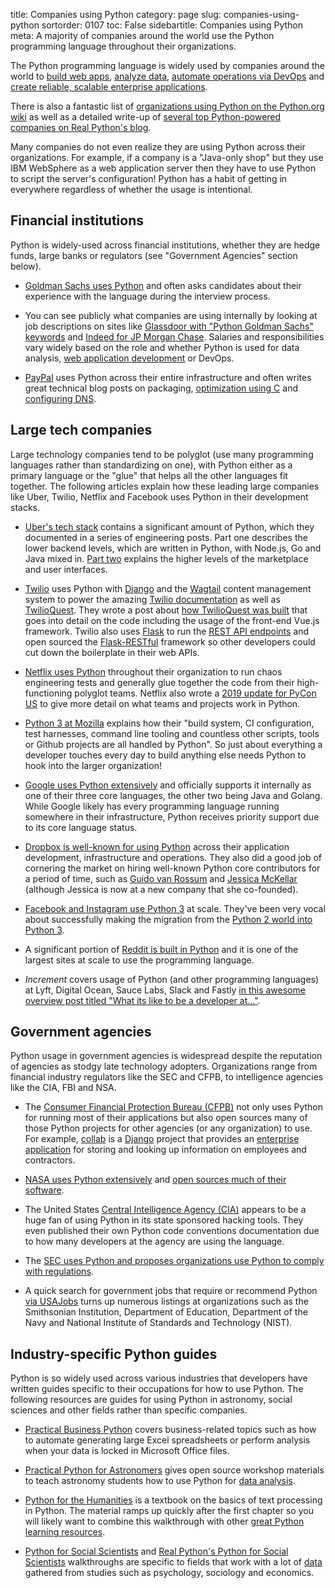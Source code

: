 title: Companies using Python
category: page
slug: companies-using-python
sortorder: 0107
toc: False
sidebartitle: Companies using Python
meta: A majority of companies around the world use the Python programming language throughout their organizations.


The Python programming language is widely used by companies around the world 
to [build web apps](/web-development.html), [analyze data](/data.html),
[automate operations via DevOps](/devops.html) and 
[create reliable, scalable enterprise applications](/enterprise-python.html).

There is also a fantastic list of 
[organizations using Python on the Python.org wiki](https://wiki.python.org/moin/OrganizationsUsingPython#Games)
as well as a detailed write-up of 
[several top Python-powered companies on Real Python's blog](https://realpython.com/world-class-companies-using-python/).

Many companies do not even realize they are using Python across their
organizations. For example, if a company is a "Java-only shop" but they
use IBM WebSphere as a web application server then they have to use
Python to script the server's configuration! Python has a habit of getting
in everywhere regardless of whether the usage is intentional.


## Financial institutions
Python is widely-used across financial institutions, whether they are
hedge funds, large banks or regulators (see "Government Agencies" section
below).

* [Goldman Sachs uses Python](https://www.quora.com/Why-does-Goldman-Sachs-ask-for-Python-language-as-a-skill-during-the-interview-for-an-analyst-role)
  and often asks candidates about their experience with the language
  during the interview process. 

* You can see publicly what companies are using internally by looking
  at job descriptions on sites like 
  [Glassdoor with "Python Goldman Sachs" keywords](https://www.glassdoor.com/Jobs/Goldman-Sachs-python-Jobs-EI_IE2800.0,13_KO14,20.htm)
  and
  [Indeed for JP Morgan Chase](https://www.indeed.com/salaries/Python-Developer-Salaries-at-JPMorgan-Chase).
  Salaries and responsibilities vary widely based on the role and whether
  Python is used for data analysis, 
  [web application development](/web-development.html) or DevOps.

* [PayPal](https://www.paypal-engineering.com/2016/09/07/python-packaging-at-paypal/)
  uses Python across their entire infrastructure and often writes great
  technical blog posts on packaging, 
  [optimization using C](https://www.paypal-engineering.com/2016/09/22/python-by-the-c-side/) 
  and [configuring DNS](https://www.paypal-engineering.com/2015/12/16/enterprise-overhaul-resolving-dns/).


## Large tech companies
Large technology companies tend to be polyglot (use many programming 
languages rather than standardizing on one), with Python either as a
primary language or the "glue" that helps all the other languages fit
together. The following articles explain how these leading large companies 
like Uber, Twilio, Netflix and Facebook uses Python in their development 
stacks.

* [Uber's tech stack](https://eng.uber.com/tech-stack-part-one/) contains
  a significant amount of Python, which they documented in a series of 
  engineering posts. Part one describes the lower backend levels, which are 
  written in Python, with Node.js, Go and Java mixed in. 
  [Part two](https://eng.uber.com/tech-stack-part-two/) explains the higher
  levels of the marketplace and user interfaces.

* [Twilio](https://www.twilio.com/) uses Python with [Django](/django.html)
  and the [Wagtail](https://wagtail.io/) content management system to power
  the amazing [Twilio documentation](https://www.twilio.com/) as well as
  [TwilioQuest](https://www.twilio.com/quest). They wrote a post about
  [how TwilioQuest was built](https://www.twilio.com/blog/2017/11/building-twilioquest-with-twilio-sync-django-and-vue-js.html) 
  that goes into detail on the code including the usage of the front-end 
  Vue.js framework. Twilio also uses [Flask](/flask.html) to run the 
  [REST API endpoints](https://www.twilio.com/docs/usage/api) and open sourced
  the [Flask-RESTful](https://github.com/flask-restful/flask-restful) 
  framework so other developers could cut down the boilerplate in their
  web APIs.

* [Netflix uses Python](https://talkpython.fm/episodes/show/16/python-at-netflix) 
  throughout their organization to run chaos engineering tests and generally
  glue together the code from their high-functioning polyglot teams. Netflix
  also wrote a 
  [2019 update for PyCon US](https://medium.com/netflix-techblog/python-at-netflix-bba45dae649e)
  to give more detail on what teams and projects work in Python.

* [Python 3 at Mozilla](https://ahal.ca/blog/2019/python-3-at-mozilla/)
  explains how their "build system, CI configuration, test harnesses, 
  command line tooling and countless other scripts, tools or Github projects 
  are all handled by Python". So just about everything a developer touches
  every day to build anything else needs Python to hook into the larger
  organization!

* [Google uses Python extensively](https://stackoverflow.com/questions/2560310/heavy-usage-of-python-at-google)
  and officially supports it internally as one of their three core languages,
  the other two being Java and Golang. While Google likely has every 
  programming language running somewhere in their infrastructure, Python 
  receives priority support due to its core language status.

* [Dropbox is well-known for using Python](https://techcrunch.com/2013/07/11/how-did-dropbox-scale-to-175m-users-a-former-engineer-details-the-early-days/)
  across their application development, infrastructure and operations. They
  also did a good job of cornering the market on hiring well-known Python 
  core contributors for a period of time, such as 
  [Guido van Rossum](https://blogs.dropbox.com/tech/2012/12/welcome-guido/) 
  and 
  [Jessica McKellar](https://opensource.com/business/16/7/red-hat-women-open-source-award-winner-jessica-mckellar) 
  (although Jessica is now at a new company that she co-founded). 

* [Facebook and Instagram use Python 3](https://thenewstack.io/instagram-makes-smooth-move-python-3/)
  at scale. They've been very vocal about successfully making the migration 
  from the [Python 2 world into Python 3](/python-2-or-3.html).

* A significant portion of [Reddit is built in Python](https://github.com/reddit?language=python)
  and it is one of the largest sites at scale to use the programming language.

* *Increment* covers usage of Python (and other programming languages) at
  Lyft, Digital Ocean, Sauce Labs, Slack and Fastly 
  [in this awesome overview post titled "What its like to be a developer at..."](https://increment.com/development/what-its-like-to-be-a-developer-at/).


## Government agencies
Python usage in government agencies is widespread despite the reputation of
agencies as stodgy late technology adopters. Organizations range from 
financial industry regulators like the SEC and CFPB, to intelligence agencies
like the CIA, FBI and NSA.

* The [Consumer Financial Protection Bureau (CFPB)](https://github.com/cfpb) 
  not only uses Python for running most of their applications but also open 
  sources many of those Python projects for other agencies (or any 
  organization) to use. For example, [collab](https://github.com/cfpb/collab)
  is a [Django](/django.html) project that provides an 
  [enterprise application](/enterprise-python.html) for storing and looking 
  up information on employees and contractors.

* [NASA uses Python extensively](https://www.python.org/about/success/usa/)
  and [open sources much of their software](https://code.nasa.gov/).

* The United States 
  [Central Intelligence Agency (CIA)](https://www.reddit.com/r/Python/comments/5y2boe/cia_uses_python_a_lot/)
  appears to be a huge fan of using Python in its state sponsored hacking 
  tools. They even published their own Python code conventions 
  documentation due to how many developers at the agency are using the
  language.

* The 
  [SEC uses Python and proposes organizations use Python to comply with regulations](http://jsdelfino.blogspot.com/2010/05/security-exchange-commission-python.html).

* A quick search for government jobs that require or recommend Python 
  [via USAJobs](https://sec.usajobs.gov/Search/?k=python&p=1) 
  turns up numerous listings at organizations such as the Smithsonian
  Institution, Department of Education, Department of the Navy and 
  National Institute of Standards and Technology (NIST).


## Industry-specific Python guides
Python is so widely used across various industries that developers have
written guides specific to their occupations for how to use Python. The
following resources are guides for using Python in astronomy, social
sciences and other fields rather than specific companies.

* [Practical Business Python](http://pbpython.com/) covers business-related
  topics such as how to automate generating large Excel spreadsheets or 
  perform analysis when your data is locked in Microsoft Office files.

* [Practical Python for Astronomers](https://python4astronomers.github.io/)
  gives open source workshop materials to teach astronomy students how to
  use Python for [data analysis](/data-analysis.html).

* [Python for the Humanities](http://fbkarsdorp.github.io/python-course/) is a
  textbook on the basics of text processing in Python. The material ramps 
  up quickly after the first chapter so you will likely want to combine 
  this walkthrough with other 
  [great Python learning resources](/best-python-resources.html).

* [Python for Social Scientists](http://www-rohan.sdsu.edu/~gawron/python_for_ss/)
  and 
  [Real Python's Python for Social Scientists](https://realpython.com/python-for-social-scientists/)
  walkthroughs are specific to fields that work with a lot of 
  [data](/data.html) gathered from studies such as psychology, sociology
  and economics.
